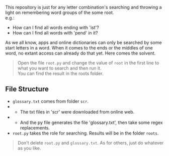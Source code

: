 This repository is just for any letter combination's searching and throwing a light on remembering word groups of the some root.  
e.g.:
* How can I find all words ending with 'ist'?
* How can I find all words with 'pend' in it?  

As we all know, apps and online dictionaries can only be searched by some start letters in a word. When it comes to the ends or the middles of one word, no extant access can already do that yet.  Here comes the solvent.
>Open the file `root.py` and change the value of `root` in the first line to what you want to search and then run it.   
You can find the result in the roots folder.

## File Structure
* `glossary.txt` comes from folder `scr`.   
* * The txt files in 'scr' were downloaded from online web. 
* * And the py file generates the file  'glossary.txt', then take some regex replacements.
* `root.py` takes the role for searching. Results will be in the folder `roots`.  
>Don't delete `root.py` and `glossary.txt`. As for others, just do whatever as you like.
